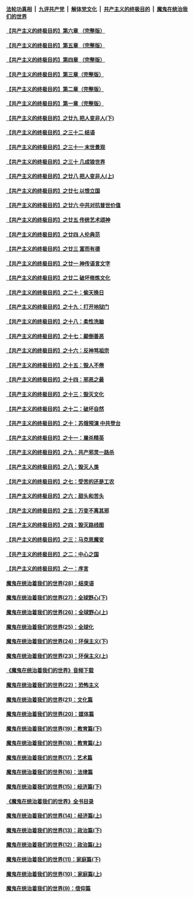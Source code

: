 ####  [法轮功真相](../../../../basic/blob/master/README.md?t=11032013) &nbsp;|&nbsp; [九评共产党](../../../../9ping.md/blob/master/README.md?t=11032013) &nbsp;|&nbsp; [解体党文化](../../../../jtdwh.md/blob/master/README.md?t=11032013)  &nbsp;|&nbsp; [共产主义的终极目的](../../../../gczydzjmd.md/blob/master/README.md?t=11032013) &nbsp;|&nbsp; [魔鬼在统治我们的世界](../../../../mgztzwmdsj.md/blob/master/README.md?t=11032013) 

#### [【共产主义的终极目的】第六章 （完整版）](../pages/nsc422/n11428913.md?t=11032013) 

#### [【共产主义的终极目的】第五章 （完整版）](../pages/nsc422/n11428912.md?t=11032013) 

#### [【共产主义的终极目的】第四章 （完整版）](../pages/nsc422/n11428907.md?t=11032013) 

#### [【共产主义的终极目的】第三章（完整版）](../pages/nsc422/n11428848.md?t=11032013) 

#### [【共产主义的终极目的】第二章（完整版）](../pages/nsc422/n11428831.md?t=11032013) 

#### [【共产主义的终极目的】第一章（完整版）](../pages/nsc422/n11417651.md?t=11032013) 

#### [【共产主义的终极目的】之廿九 把人变非人(下)](../pages/nsc422/n11344140.md?t=11032013) 

#### [【共产主义的终极目的】之三十二 结语](../pages/nsc422/n11360535.md?t=11032013) 

#### [【共产主义的终极目的】之三十一 末世景观](../pages/nsc422/n11351129.md?t=11032013) 

#### [【共产主义的终极目的】之三十 几成狼世界](../pages/nsc422/n11348280.md?t=11032013) 

#### [【共产主义的终极目的】之廿八 把人变非人(上)](../pages/nsc422/n11340492.md?t=11032013) 

#### [【共产主义的终极目的】之廿七 以恨立国](../pages/nsc422/n11336944.md?t=11032013) 

#### [【共产主义的终极目的】之廿六 中共对抗普世价值](../pages/nsc422/n11324785.md?t=11032013) 

#### [【共产主义的终极目的】之廿五 传统艺术颂神](../pages/nsc422/n11296396.md?t=11032013) 

#### [【共产主义的终极目的】之廿四 人伦典范](../pages/nsc422/n11296397.md?t=11032013) 

#### [【共产主义的终极目的】之廿三 富而有德](../pages/nsc422/n11283598.md?t=11032013) 

#### [【共产主义的终极目的】之廿一 神传语言文字](../pages/nsc422/n11263265.md?t=11032013) 

#### [【共产主义的终极目的】之廿二 破坏修炼文化](../pages/nsc422/n11245728.md?t=11032013) 

#### [【共产主义的终极目的】之二十：偷天换日](../pages/nsc422/n11238846.md?t=11032013) 

#### [【共产主义的终极目的】之十九：打开地狱门](../pages/nsc422/n11206376.md?t=11032013) 

#### [【共产主义的终极目的】之十八：柔性洗脑](../pages/nsc422/n11199994.md?t=11032013) 

#### [【共产主义的终极目的】之十七：颠倒善恶](../pages/nsc422/n11179782.md?t=11032013) 

#### [【共产主义的终极目的】之十六：反神骂祖宗](../pages/nsc422/n11166798.md?t=11032013) 

#### [【共产主义的终极目的】之十五：毁人不倦](../pages/nsc422/n11166792.md?t=11032013) 

#### [【共产主义的终极目的】之十四：邪恶之最](../pages/nsc422/n11150249.md?t=11032013) 

#### [【共产主义的终极目的】之十三：毁灭文化](../pages/nsc422/n11135227.md?t=11032013) 

#### [【共产主义的终极目的】之十二：破坏自然](../pages/nsc422/n11135214.md?t=11032013) 

#### [【共产主义的终极目的】之十：苏俄预演 中共登台](../pages/nsc422/n11118424.md?t=11032013) 

#### [【共产主义的终极目的】之十一：屠杀精英](../pages/nsc422/n11118442.md?t=11032013) 

#### [【共产主义的终极目的】之九：共产邪灵一路杀](../pages/nsc422/n11114139.md?t=11032013) 

#### [【共产主义的终极目的】之八：毁灭人类](../pages/nsc422/n11108503.md?t=11032013) 

#### [【共产主义的终极目的】之七：受苦的还是工农](../pages/nsc422/n11101809.md?t=11032013) 

#### [【共产主义的终极目的】之六：甜头和苦头](../pages/nsc422/n11096971.md?t=11032013) 

#### [【共产主义的终极目的】之五：万变不离其邪](../pages/nsc422/n11091285.md?t=11032013) 

#### [【共产主义的终极目的】之四：毁灭路线图](../pages/nsc422/n11086284.md?t=11032013) 

#### [【共产主义的终极目的】之三：马克思魔变](../pages/nsc422/n11061941.md?t=11032013) 

#### [【共产主义的终极目的】之二：中心之国](../pages/nsc422/n11047728.md?t=11032013) 

#### [【共产主义的终极目的】之一：序言](../pages/nsc422/n11086077.md?t=11032013) 

#### [魔鬼在统治着我们的世界(28)：结束语](../pages/nsc422/n10936246.md?t=11032013) 

#### [魔鬼在统治着我们的世界(27)：全球野心(下)](../pages/nsc422/n10928319.md?t=11032013) 

#### [魔鬼在统治着我们的世界(26)：全球野心(上)](../pages/nsc422/n10900318.md?t=11032013) 

#### [魔鬼在统治着我们的世界(25)：全球化](../pages/nsc422/n10788205.md?t=11032013) 

#### [魔鬼在统治着我们的世界(24)：环保主义(下)](../pages/nsc422/n10695307.md?t=11032013) 

#### [魔鬼在统治着我们的世界(23)：环保主义(上)](../pages/nsc422/n10688613.md?t=11032013) 

#### [《魔鬼在统治着我们的世界》音频下载](../pages/nsc422/n10635553.md?t=11032013) 

#### [魔鬼在统治着我们的世界(22)：恐怖主义](../pages/nsc422/n10614727.md?t=11032013) 

#### [魔鬼在统治着我们的世界(21)：文化篇](../pages/nsc422/n10597706.md?t=11032013) 

#### [魔鬼在统治着我们的世界(20)：媒体篇](../pages/nsc422/n10586579.md?t=11032013) 

#### [魔鬼在统治着我们的世界(19)：教育篇(下)](../pages/nsc422/n10564808.md?t=11032013) 

#### [魔鬼在统治着我们的世界(18)：教育篇(上)](../pages/nsc422/n10526970.md?t=11032013) 

#### [魔鬼在统治着我们的世界(17)：艺术篇](../pages/nsc422/n10499093.md?t=11032013) 

#### [魔鬼在统治着我们的世界(16)：法律篇](../pages/nsc422/n10485969.md?t=11032013) 

#### [魔鬼在统治着我们的世界(15)：经济篇(下)](../pages/nsc422/n10469975.md?t=11032013) 

#### [《魔鬼在统治着我们的世界》全书目录](../pages/nsc422/n10464261.md?t=11032013) 

#### [魔鬼在统治着我们的世界(14)：经济篇(上)](../pages/nsc422/n10457370.md?t=11032013) 

#### [魔鬼在统治着我们的世界(13)：政治篇(下)](../pages/nsc422/n10448270.md?t=11032013) 

#### [魔鬼在统治着我们的世界(12)：政治篇(上)](../pages/nsc422/n10444576.md?t=11032013) 

#### [魔鬼在统治着我们的世界(11)：家庭篇(下)](../pages/nsc422/n10440961.md?t=11032013) 

#### [魔鬼在统治着我们的世界(10)：家庭篇(上)](../pages/nsc422/n10435448.md?t=11032013) 

#### [魔鬼在统治着我们的世界(9)：信仰篇](../pages/nsc422/n10432159.md?t=11032013) 

